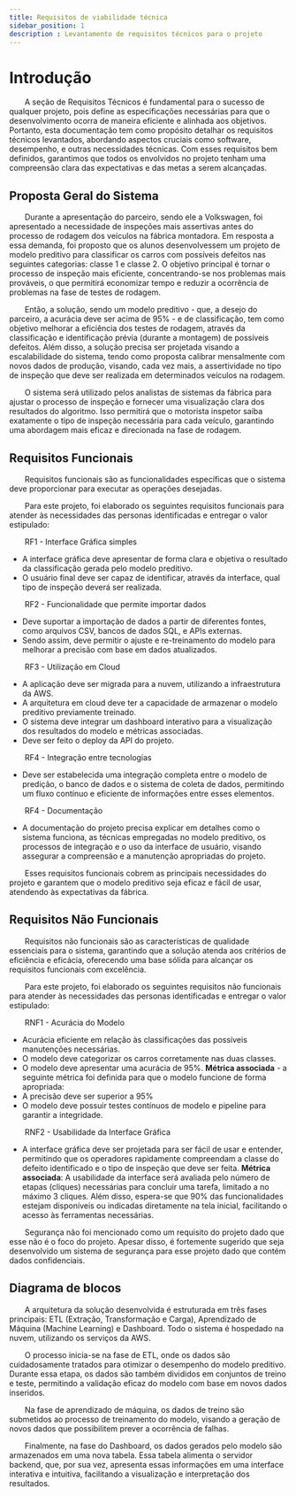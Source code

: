 ```yaml
---
title: Requisitos de viabilidade técnica
sidebar_position: 1
description : Levantamento de requisitos técnicos para o projeto
---
```


# Introdução

&emsp;&emsp;A seção de Requisitos Técnicos é fundamental para o sucesso de qualquer projeto, pois define as especificações necessárias para que o desenvolvimento ocorra de maneira eficiente e alinhada aos objetivos. Portanto, esta documentação tem como propósito detalhar os requisitos técnicos levantados, abordando aspectos cruciais como software, desempenho, e outras necessidades técnicas. Com esses requisitos bem definidos, garantimos que todos os envolvidos no projeto tenham uma compreensão clara das expectativas e das metas a serem alcançadas.

## Proposta Geral do Sistema 

&emsp;&emsp;Durante a apresentação do parceiro, sendo ele a Volkswagen, foi apresentado a necessidade de inspeções mais assertivas antes do processo de rodagem dos veículos na fábrica montadora. Em resposta a essa demanda, foi proposto que os alunos desenvolvessem um projeto de modelo preditivo para classificar os carros com possíveis defeitos nas seguintes categorias: classe 1 e classe 2. O objetivo principal é tornar o processo de inspeção mais eficiente, concentrando-se nos problemas mais prováveis, o que permitirá economizar tempo e reduzir a ocorrência de problemas na fase de testes de rodagem.

&emsp;&emsp;Então, a solução, sendo um modelo preditivo - que, a desejo do parceiro, a acurácia deve ser acima de 95% - e de classificação, tem como objetivo melhorar a eficiência dos testes de rodagem, através da classificação e identificação prévia (durante a montagem) de possíveis defeitos. Além disso, a solução precisa ser projetada visando a escalabilidade do sistema, tendo como proposta calibrar mensalmente com novos dados de produção, visando, cada vez mais, a assertividade no tipo de inspeção que deve ser realizada em determinados veículos na rodagem.

&emsp;&emsp;O sistema será utilizado pelos analistas de sistemas da fábrica para ajustar o processo de inspeção e fornecer uma visualização clara dos resultados do algoritmo. Isso permitirá que o motorista inspetor saiba exatamente o tipo de inspeção necessária para cada veículo, garantindo uma abordagem mais eficaz e direcionada na fase de rodagem.

## Requisitos Funcionais

&emsp;&emsp;Requisitos funcionais são as funcionalidades específicas que o sistema deve proporcionar para executar as operações desejadas.

&emsp;&emsp;Para este projeto, foi elaborado os seguintes requisitos funcionais para atender às necessidades das personas identificadas e entregar o valor estipulado:

&emsp;&emsp;RF1 - Interface Gráfica simples
- A interface gráfica deve apresentar de forma clara e objetiva o resultado da classificação gerada pelo modelo preditivo.
- O usuário final deve ser capaz de identificar, através da interface, qual tipo de inspeção deverá ser realizada.

&emsp;&emsp;RF2 - Funcionalidade que permite importar dados
- Deve suportar a importação de dados a partir de diferentes fontes, como arquivos CSV, bancos de dados SQL, e APIs externas.
- Sendo assim, deve permitir o ajuste e re-treinamento do modelo para melhorar a precisão com base em dados atualizados.

&emsp;&emsp;RF3 - Utilização em Cloud
- A aplicação deve ser migrada para a nuvem, utilizando a infraestrutura da AWS.
- A arquitetura em cloud deve ter a capacidade de armazenar o modelo preditivo previamente treinado. 
- O sistema deve integrar um dashboard interativo para a visualização dos resultados do modelo e métricas associadas. 
- Deve ser feito o deploy da API do projeto.

&emsp;&emsp;RF4 - Integração entre tecnologias
- Deve ser estabelecida uma integração completa entre o modelo de predição, o banco de dados e o sistema de coleta de dados, permitindo um fluxo contínuo e eficiente de informações entre esses elementos.

&emsp;&emsp;RF4 - Documentação
- A documentação do projeto precisa explicar em detalhes como o sistema funciona, as técnicas empregadas no modelo preditivo, os processos de integração e o uso da interface de usuário, visando assegurar a compreensão e a manutenção apropriadas do projeto.

&emsp;&emsp;Esses requisitos funcionais cobrem as principais necessidades do projeto e garantem que o modelo preditivo seja eficaz e fácil de usar, atendendo às expectativas da fábrica.

## Requisitos Não Funcionais

&emsp;&emsp;Requisitos não funcionais são as características de qualidade essenciais para o sistema, garantindo que a solução atenda aos critérios de eficiência e eficácia, oferecendo uma base sólida para alcançar os requisitos funcionais com excelência.

&emsp;&emsp;Para este projeto, foi elaborado os seguintes requisitos não funcionais para atender às necessidades das personas identificadas e entregar o valor estipulado:

&emsp;&emsp;RNF1 - Acurácia do Modelo
- Acurácia eficiente em relação às classificações das possíveis manutenções necessárias.
- O modelo deve categorizar os carros corretamente nas duas classes.
- O modelo deve apresentar uma acurácia de 95%.
**Métrica associada** - a seguinte métrica foi definida para que o modelo funcione de forma apropriada:
- A precisão deve ser superior a 95% 
- O modelo deve possuir testes contínuos de modelo e pipeline para garantir a integridade.

&emsp;&emsp;RNF2 - Usabilidade da Interface Gráfica
- A interface gráfica deve ser projetada para ser fácil de usar e entender, permitindo que os operadores rapidamente compreendam a classe do defeito identificado e o tipo de inspeção que deve ser feita.
**Métrica associada**: A usabilidade da interface será avaliada pelo número de etapas (cliques) necessárias para concluir uma tarefa, limitado a no máximo 3 cliques. Além disso, espera-se que 90% das funcionalidades estejam disponíveis ou indicadas diretamente na tela inicial, facilitando o acesso às ferramentas necessárias.

&emsp;&emsp;Segurança não foi mencionado como um requisito do projeto dado que esse não é o foco do projeto. Apesar disso, é fortemente sugerido que seja desenvolvido um sistema de segurança para esse projeto dado que contém dados confidenciais.

## Diagrama de blocos

&emsp;&emsp;A arquitetura da solução desenvolvida é estruturada em três fases principais: ETL (Extração, Transformação e Carga), Aprendizado de Máquina (Machine Learning) e Dashboard. Todo o sistema é hospedado na nuvem, utilizando os serviços da AWS.

&emsp;&emsp;O processo inicia-se na fase de ETL, onde os dados são cuidadosamente tratados para otimizar o desempenho do modelo preditivo. Durante essa etapa, os dados são também divididos em conjuntos de treino e teste, permitindo a validação eficaz do modelo com base em novos dados inseridos.

&emsp;&emsp;Na fase de aprendizado de máquina, os dados de treino são submetidos ao processo de treinamento do modelo, visando a geração de novos dados que possibilitem prever a ocorrência de falhas.

&emsp;&emsp;Finalmente, na fase do Dashboard, os dados gerados pelo modelo são armazenados em uma nova tabela. Essa tabela alimenta o servidor backend, que, por sua vez, apresenta essas informações em uma interface interativa e intuitiva, facilitando a visualização e interpretação dos resultados.

